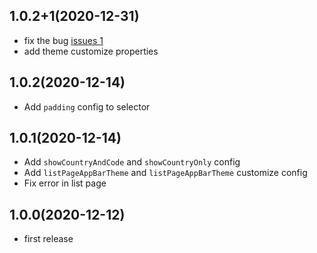 
## 1.0.2+1(2020-12-31)

* fix the bug [issues 1](https://github.com/arisorgcn/country_selector/issues/1)
* add theme customize properties

## 1.0.2(2020-12-14)

* Add `padding` config to selector

## 1.0.1(2020-12-14)

* Add `showCountryAndCode` and `showCountryOnly` config
* Add `listPageAppBarTheme` and `listPageAppBarTheme` customize config
* Fix error in list page

## 1.0.0(2020-12-12)

* first release

